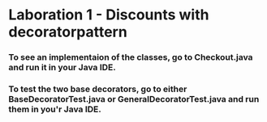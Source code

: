 # Laboration 1 - Discounts with decoratorpattern

### To see an implementaion of the classes, go to Checkout.java and run it in your Java IDE.

### To test the two base decorators, go to either BaseDecoratorTest.java or GeneralDecoratorTest.java and run them in you'r Java IDE.  
